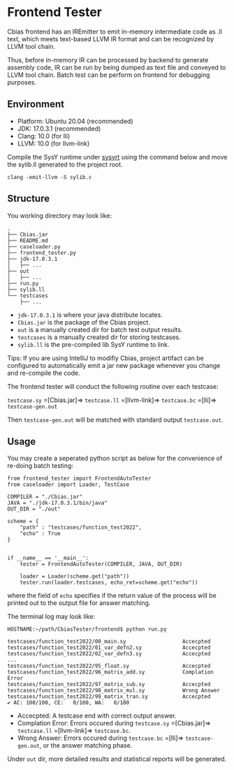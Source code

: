 # Frontend Tester

Cbias frontend has an IREmitter to emit in-memory intermediate code as .ll text,
which meets text-based LLVM IR format and can be recognized by LLVM tool chain.

Thus, before in-memory IR can be processed by backend to generate assembly code, 
IR can be run by being dumped as text file and conveyed to LLVM tool chain. Batch
test can be perform on frontend for debugging purposes.

## Environment

* Platform: Ubuntu 20.04 (recommended)
* JDK: 17.0.3.1 (recommended)
* Clang: 10.0 (for lli)
* LLVM: 10.0 (for llvm-link)

Compile the SysY runtime under [sysyrt](sysyrt/) using the command below
and move the sylib.ll generated to the project root. 
```
clang -emit-llvm -S sylib.c
```

## Structure

You working directory may look like:
```
.
├── Cbias.jar
├── README.md
├── caseloader.py
├── frontend_tester.py
├── jdk-17.0.3.1
│   ├── ...
├── out
│   ├── ...
├── run.py
├── sylib.ll
└── testcases
    ├── ...
```

* `jdk-17.0.3.1` is where your java distribute locates.
* `Cbias.jar` is the package of the Cbias project. 
* `out` is a manually created dir for batch test output results.
* `testcases` is a manually created dir for storing testcases.
* `sylib.ll` is the pre-compiled lib SysY runtime to link. 

Tips: If you are using IntelliJ to modifiy Cbias, project artifact can be configured to 
automatically emit a jar new package whenever you change and re-compile the code.

The frontend tester will conduct the following routine over each testcase:

`testcase.sy` =[Cbias.jar]=> `testcase.ll` =[llvm-link]=> `testcase.bc` =[lli]=> `testcase-gen.out`

Then `testcase-gen.out` will be matched with standard output `testcase.out`.


## Usage

You may create a seperated python script as below for the convenience of re-doing batch testing:

```python3
from frontend_tester import FrontendAutoTester 
from caseloader import Loader, TestCase

COMPILER = "./Cbias.jar"
JAVA = "./jdk-17.0.3.1/bin/java"
OUT_DIR = "./out"

scheme = {
    "path" : "testcases/function_test2022",
    "echo" : True
}


if __name__ == '__main__':
    tester = FrontendAutoTester(COMPILER, JAVA, OUT_DIR)
    
    loader = Loader(scheme.get("path"))
    tester.run(loader.testcases, echo_ret=scheme.get("echo"))

```

where the field of `echo` specifies if the return value of the process will be printed out to the output file for answer matching.

The terminal log may look like:

```
HOSTNAME:~/path/CbiasTester/frontend$ python run.py

testcases/function_test2022/00_main.sy                  Accecpted
testcases/function_test2022/01_var_defn2.sy             Accecpted
testcases/function_test2022/02_var_defn3.sy             Accecpted
...
testcases/function_test2022/95_float.sy                 Accecpted
testcases/function_test2022/96_matrix_add.sy            Complation Error
testcases/function_test2022/97_matrix_sub.sy            Accecpted
testcases/function_test2022/98_matrix_mul.sy            Wrong Answer
testcases/function_test2022/99_matrix_tran.sy           Accecpted
✔ AC: 100/100, CE:   0/100, WA:   0/100
```

* Accecpted: A testcase end with correct output answer.
* Complation Error: Errors occured during `testcase.sy` =[Cbias.jar]=> `testcase.ll` =[llvm-link]=> `testcase.bc`.
* Wrong Answer: Errors occured during `testcase.bc` =[lli]=> `testcase-gen.out`, or the answer matching phase.

Under `out` dir, more detailed results and statistical reports will be generated.